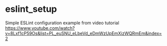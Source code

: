 # eslint_setup
Simple ESLint configuration example from video tutorial
https://www.youtube.com/watch?v=8Lxf1cP59Os&list=PL_euSNU_eLbeVd_eDmWzUpEmXizWQRmEm&index=2